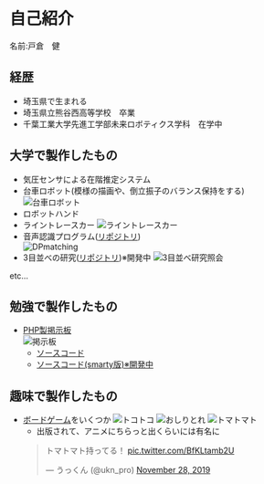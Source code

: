 # 自己紹介
名前:戸倉　健   

## 経歴
- 埼玉県で生まれる
- 埼玉県立熊谷西高等学校　卒業
- 千葉工業大学先進工学部未来ロボティクス学科　在学中

## 大学で製作したもの
- 気圧センサによる在階推定システム
- 台車ロボット(模様の描画や、倒立振子のバランス保持をする)
  ![台車ロボット](/img//trolley_robot.jpg)  
- ロボットハンド
- ライントレースカー
  ![ライントレースカー](/img/line_trace_car.jpg)  
- 音声認識プログラム([リポジトリ](https://github.com/kentokura/DPmatching))  
  ![DPmatching](/img/DPmatching_result.JPG)  
- 3目並べの研究([リポジトリ](https://github.com/kentokura/TicTacToe_py))※開発中
  ![3目並べ研究照会](/img/3目紹介.JPG)

etc…

## 勉強で製作したもの
- [PHP製掲示板](http://18.182.118.211/board_object/)  
  ![掲示板](/img/掲示板.JPG)  
  - [ソースコード](https://github.com/kentokura/board)
  - [ソースコード(smarty版)※開発中](https://github.com/kentokura/board_object)
  
## 趣味で製作したもの
- [ボードゲーム](http://bglabo.main.jp)をいくつか
  ![トコトコ](/img/トコトコ.jpg)
  ![おしりとれ](/img/BGLAB_BGS.PNG)
  ![トマトマト](/img/tomatomato_bglab.png)
  - 出版されて、アニメにちらっと出くらいには有名に
  <blockquote class="twitter-tweet"><p lang="ja" dir="ltr">トマトマト持ってる！ <a href="https://t.co/BfKLtamb2U">pic.twitter.com/BfKLtamb2U</a></p>&mdash; うっくん (@ukn_pro) <a href="https://twitter.com/ukn_pro/status/1200034316874469376?ref_src=twsrc%5Etfw">November 28, 2019</a></blockquote> <script async src="https://platform.twitter.com/widgets.js" charset="utf-8"></script>

